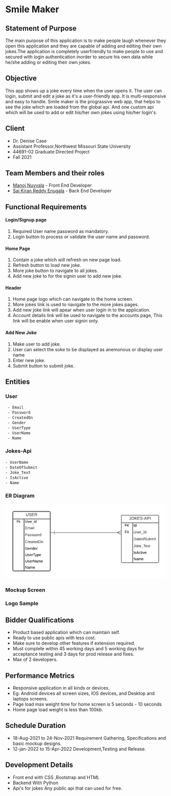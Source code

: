 
# Smile Maker
## Statement of Purpose
The main purpose of this application is to make people laugh whenever they open this application and they are capable of adding and editing their own jokes.The application is completely userfriendly to make people to use and secured with login authentication inorder to secure his own data while he/she adding or editing their own jokes.

## Objective
This app shows up a joke every time when the user opens it. The user can login, submit and edit a joke as it's a user-friendly app. It is multi-responsive and easy to handle. Smile maker is the prograssive web app, that helps to see the joke which are loaded from the global api. And one custom api which will be used to add or edit his/her own jokes using his/her login's.

## Client
- Dr. Denise Case
- Assistant Professor,Northwest Missouri State University
- 44691-02 Graduate Directed Project
- Fall 2021
## Team Members and their roles

- [Manoj Nuvvala](https://github.com/manojnuvvala) - Front End Developer
- [Sai Kiran Reddy Enugala](https://github.com/saikiranreddyenugala) - Back End Developer

## Functional Requirements

#### Login/Signup page
1. Required User name password as mandatory.
2. Login button to process or validate the user name and password.

#### Home Page
1. Contain a joke which will refresh on new page load.
2. Refresh button to load new joke.
3. More joke button to navigate to all jokes.
4. Add new joke to for the signin user to add new joke.

#### Header  
1. Home page logo which can navigate to the home screen.
2. More jokes link is used to navigate to the more jokes pages.
3. Add new joke link will apear when user login in to the application.
4. Account details link will be used to navigate to the accounts page, This link will be enable when user signin only.

#### Add New Joke
1. Make user to add joke.
2. User can select the soke to be displayed as anemonous or display user name
3. Enter new joke.
4. Submit button to submit joke.

## Entities

### User
     - Email
     - Password
     - CreatedOn
     - Gender
     - UserType
     - UserName
     - Name

### Jokes-Api
    - UserName
    - DateOfSubmit
    - Joke_Text
    - IsActive
    - Name
### ER Diagram

<img src="ER_Diagram.png" alt="ER_Diagram"/>

### Mockup Screen


### Logo Sample


## Bidder Qualifications

- Product based application which can maintain self.
- Ready to use public apis with less cost.
- Make sure to develop other features if extension required.
- Must complete within 45 working days and 5 working days for acceptance testing and 3 days for prod release and fixes.
- Max of 2 developers.

## Performance Metrics

- Responsive application in all kinds or devices. 
- Eg: Android devices all screen sizes, IOS devices, and Desktop and laptops screens.
- Page load max weight time for home screen is 5 seconds - 10 seconds
- Home page load weight is less than 100kb.

## Schedule Duration
- 18-Aug-2021 to 24-Nov-2021 Requirement Gathering, Specifications and basic mockup designs.
- 12-jan-2022 to 15-Apr-2022 Development,Testing and Release.

## Development Details

- Front end with CSS ,Bootstrap and HTML
- Backend With Python
- Api's for jokes Any public api that can used for free.